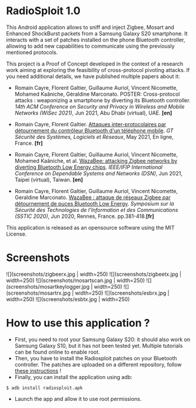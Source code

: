 RadioSploit 1.0
================

This Android application allows to sniff and inject Zigbee, Mosart and Enhanced ShockBurst packets from a Samsung Galaxy S20 smartphone. 
It interacts with a set of patches installed on the phone Bluetooth controller, allowing to add new capabilities to communicate using the previously mentioned protocols.

This project is a Proof of Concept developed in the context of a research work aiming at exploring the feasibility of cross-protocol pivoting attacks. If you need additional details, we have published multiple papers about it:

   * Romain Cayre, Florent Galtier, Guillaume Auriol, Vincent Nicomette, Mohamed Kaâniche, Géraldine Marconato. POSTER: Cross-protocol attacks : weaponizing a smartphone by diverting its Bluetooth controller. *14th ACM Conference on Security and Privacy in Wireless and Mobile Networks (WiSec 2021)*, Jun 2021, Abu Dhabi (virtual), UAE. **\[en\]**

   * Romain Cayre, Florent Galtier. [Attaques inter-protocolaires par détournement du contrôleur Bluetooth d'un téléphone mobile](https://hal.laas.fr/hal-03221148). *GT Sécurité des Systèmes, Logiciels et Réseaux*, May 2021, En ligne, France. **\[fr\]**

   * Romain Cayre, Florent Galtier, Guillaume Auriol, Vincent Nicomette, Mohamed Kaâniche, et al. [WazaBee: attacking Zigbee networks by diverting Bluetooth Low Energy chips](https://hal.laas.fr/hal-03193299). *IEEE/IFIP International Conference on Dependable Systems and Networks (DSN)*, Jun 2021, Taipei (virtual), Taiwan. **\[en\]**

   * Romain Cayre, Florent Galtier, Guillaume Auriol, Vincent Nicomette, Geraldine Marconato. [WazaBee : attaque de réseaux Zigbee par détournement de puces Bluetooth Low Energy](https://hal.laas.fr/hal-02778262). *Symposium sur la Sécurité des Technologies de l'Information et des Communications (SSTIC 2020)*, Jun 2020, Rennes, France. pp.381-418.**\[fr\]**


This application is released as an opensource software using the MIT License.

Screenshots
============
![](screenshots/zigbeerx.jpg | width=250)
![](screenshots/zigbeetx.jpg | width=250)
![](screenshots/mosartscan.jpg | width=250)
![](screenshots/mosartkeylogger.jpg | width=250)
![](screenshots/mosartrx.jpg | width=250)
![](screenshots/esbrx.jpg | width=250)
![](screenshots/esbtx.jpg | width=250)

How to use this application ? 
==============================
* First, you need to root your Samsung Galaxy S20: it should also work on Samsung Galaxy S10, but it has not been tested yet. Multiple tutorials can be found online to enable root.
* Then, you have to install the Radiosploit patches on your Bluetooth controller. The patches are uploaded on a different repository, follow [these instructions](https://github.com/RCayre/radiosploit_patches) !
* Finally, you can install the application using adb:
```
$ adb install radiosploit.apk
```
* Launch the app and allow it to use root permissions.




